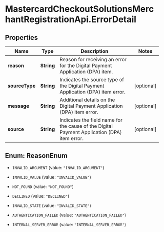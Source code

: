 # MastercardCheckoutSolutionsMerchantRegistrationApi.ErrorDetail

## Properties

Name | Type | Description | Notes
------------ | ------------- | ------------- | -------------
**reason** | **String** | Reason for receiving an error for the Digital Payment Application (DPA) item. | 
**sourceType** | **String** | Indicates the source type of the Digital Payment Application (DPA) item error. | [optional] 
**message** | **String** | Additional details on the Digital Payment Application (DPA) item error. | [optional] 
**source** | **String** | Indicates the field name for the cause of the Digital Payment Application (DPA) item error. | [optional] 



## Enum: ReasonEnum


* `INVALID_ARGUMENT` (value: `"INVALID_ARGUMENT"`)

* `INVALID_VALUE` (value: `"INVALID_VALUE"`)

* `NOT_FOUND` (value: `"NOT_FOUND"`)

* `DECLINED` (value: `"DECLINED"`)

* `INVALID_STATE` (value: `"INVALID_STATE"`)

* `AUTHENTICATION_FAILED` (value: `"AUTHENTICATION_FAILED"`)

* `INTERNAL_SERVER_ERROR` (value: `"INTERNAL_SERVER_ERROR"`)





